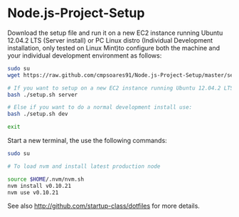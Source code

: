 Node.js-Project-Setup
=========
Download the setup file and run it on a new EC2 instance running Ubuntu 12.04.2 LTS (Server install)
or PC Linux distro (Individual Development installation, only tested on Linux Mint)to configure both
the machine and your individual development environment as follows:

```sh
sudo su
wget https://raw.github.com/cmpsoares91/Node.js-Project-Setup/master/setup.sh

# If you want to setup on a new EC2 instance running Ubuntu 12.04.2 LTS for final setup use:
bash ./setup.sh server

# Else if you want to do a normal development install use:
bash ./setup.sh dev

exit
```
Start a new terminal, the use the following commands:

```sh
sudo su

# To load nvm and install latest production node

source $HOME/.nvm/nvm.sh
nvm install v0.10.21
nvm use v0.10.21
```

See also http://github.com/startup-class/dotfiles for more details.





